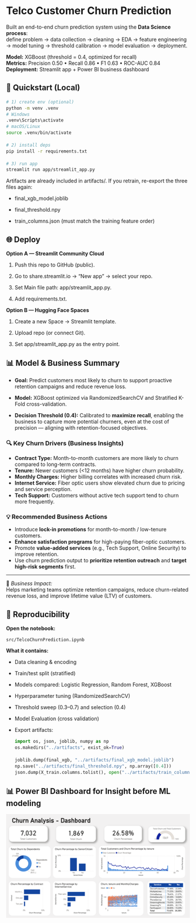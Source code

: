 # Telco Customer Churn Prediction

Built an end-to-end churn prediction system using the **Data Science process**:  
define problem → data collection → cleaning → EDA → feature engineering → model tuning → threshold calibration → model evaluation → deployment.

**Model:** XGBoost (threshold = 0.4, optimized for recall)  
**Metrics:** Precision 0.50 • Recall 0.86 • F1 0.63 • ROC-AUC 0.84  
**Deployment:** Streamlit app + Power BI business dashboard

## 🚀 Quickstart (Local)

```bash
# 1) create env (optional)
python -m venv .venv
# Windows
.venv\Scripts\activate
# macOS/Linux
source .venv/bin/activate

# 2) install deps
pip install -r requirements.txt

# 3) run app
streamlit run app/streamlit_app.py

```
Artifacts are already included in artifacts/.
If you retrain, re-export the three files again:

- final_xgb_model.joblib

- final_threshold.npy

- train_columns.json (must match the training feature order)

## 🌐 Deploy
**Option A — Streamlit Community Cloud** 

1. Push this repo to GitHub (public).

2. Go to share.streamlit.io → “New app” → select your repo.

3. Set Main file path: app/streamlit_app.py.

4. Add requirements.txt.

**Option B — Hugging Face Spaces**

1. Create a new Space → Streamlit template.

2. Upload repo (or connect Git).

3. Set app/streamlit_app.py as the entry point.

## 📊 Model & Business Summary

- **Goal:** Predict customers most likely to churn to support proactive retention campaigns and reduce revenue loss.

- **Model:** XGBoost optimized via RandomizedSearchCV and Stratified K-Fold cross-validation.

- **Decision Threshold (0.4):** Calibrated to **maximize recall**, enabling the business to capture more potential churners, even at the cost of precision — aligning with retention-focused objectives.

### 🔍 Key Churn Drivers (Business Insights)
- **Contract Type:** Month-to-month customers are more likely to churn compared to long-term contracts.  
- **Tenure:** Newer customers (<12 months) have higher churn probability.  
- **Monthly Charges:** Higher billing correlates with increased churn risk.  
- **Internet Service:** Fiber optic users show elevated churn due to pricing and service perception.  
- **Tech Support:** Customers without active tech support tend to churn more frequently.

### 💡 Recommended Business Actions
- Introduce **lock-in promotions** for month-to-month / low-tenure customers.  
- **Enhance satisfaction programs** for high-paying fiber-optic customers.  
- Promote **value-added services** (e.g., Tech Support, Online Security) to improve retention.  
- Use churn prediction output to **prioritize retention outreach** and **target high-risk segments** first.

---

🧠 *Business Impact:*  
Helps marketing teams optimize retention campaigns, reduce churn-related revenue loss, and improve lifetime value (LTV) of customers.


## 🧪 Reproducibility

**Open the notebook:**
```
src/TelcoChurnPrediction.ipynb
```
**What it contains:**

- Data cleaning & encoding

- Train/test split (stratified)

- Models compared: Logistic Regression, Random Forest, XGBoost

- Hyperparameter tuning (RandomizedSearchCV)

- Threshold sweep (0.3–0.7) and selection (0.4)

- Model Evaluation (cross validation)

- Export artifacts:
    ```py
    import os, json, joblib, numpy as np
    os.makedirs("../artifacts", exist_ok=True)

    joblib.dump(final_xgb, "../artifacts/final_xgb_model.joblib")
    np.save("../artifacts/final_threshold.npy", np.array([0.4]))
    json.dump(X_train.columns.tolist(), open("../artifacts/train_columns.json","w"))
    ```
## 📊 Power BI Dashboard for Insight before ML modeling

<p align="center">
  <img src="image.png" alt="Power BI Dashboard" width="950">
</p>